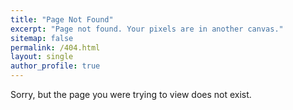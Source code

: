```yaml
---
title: "Page Not Found"
excerpt: "Page not found. Your pixels are in another canvas."
sitemap: false
permalink: /404.html
layout: single
author_profile: true
---
```


Sorry, but the page you were trying to view does not exist.